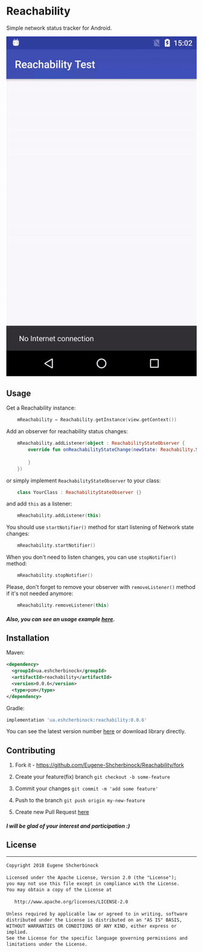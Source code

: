 # Reachability

Simple network status tracker for Android.

![ReachabilitySample](assets/sample.gif)

## Usage

Get a Reachability instance:

```kotlin
    mReachability = Reachability.getInstance(view.getContext())
```

Add an observer for reachability status changes:

```kotlin
    mReachability.addListener(object : ReachabilityStateObserver {
        override fun onReachabilityStateChange(newState: Reachability.State) {
                
        }
    })
```

or simply implement `ReachabilityStateObserver` to your class:

```kotlin
    class YourClass : ReachabilityStateObserver {}
```

and add `this` as a listener:

```kotlin
    mReachability.addListener(this)
```

You should use `startNotifier()` method for start listening of Network state changes:

```kotlin
    mReachability.startNotifier()
```

When you don't need to listen changes, you can use `stopNotifier()` method:

```kotlin
    mReachability.stopNotifier()
```

Please, don't forget to remove your observer with `removeListener()` method if it's not needed anymore:
```kotlin
    mReachability.removeListener(this)
```

##### Also, you can see an usage example [here][2].

## Installation

Maven:
```xml
<dependency>
  <groupId>ua.eshcherbinock</groupId>
  <artifactId>reachability</artifactId>
  <version>0.0.6</version>
  <type>pom</type>
</dependency>
```

Gradle:
```groovy
implementation 'ua.eshcherbinock:reachability:0.0.6'
```

You can see the latest version number [here][1] or download library directly.

## Contributing

1. Fork it - https://github.com/Eugene-Shcherbinock/Reachability/fork
2. Create your feature(fix) branch
`git checkout -b some-feature`
3. Commit your changes 
`git commit -m 'add some feature'`
4. Push to the branch
`git push origin my-new-feature`

5. Create new Pull Request [here][3]

##### I will be glad of your interest and participation :)

## License
-------

    Copyright 2018 Eugene Shcherbinock

    Licensed under the Apache License, Version 2.0 (the "License");
    you may not use this file except in compliance with the License.
    You may obtain a copy of the License at

       http://www.apache.org/licenses/LICENSE-2.0

    Unless required by applicable law or agreed to in writing, software
    distributed under the License is distributed on an "AS IS" BASIS,
    WITHOUT WARRANTIES OR CONDITIONS OF ANY KIND, either express or implied.
    See the License for the specific language governing permissions and
    limitations under the License.
    
   
[1]: https://bintray.com/eugene-shcherbinock/maven/Reachability
[2]: https://github.com/Eugene-Shcherbinock/Reachability/tree/master/app/src/main/java/ua/eshcherbinock/reachabilitytest
[3]: https://github.com/Eugene-Shcherbinock/Reachability/pulls
